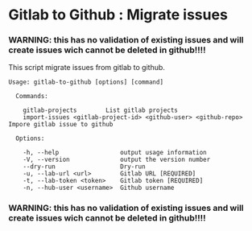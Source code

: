 Gitlab to Github : Migrate issues
================

### WARNING: this has no validation of existing issues and will create issues wich cannot be deleted in github!!!!

This script migrate issues from gitlab to github.

```
Usage: gitlab-to-github [options] [command]

  Commands:

    gitlab-projects        List gitlab projects
    import-issues <gitlab-project-id> <github-user> <github-repo> Impore gitlab issue to github

  Options:

    -h, --help                 output usage information
    -V, --version              output the version number
    --dry-run                  Dry-run
    -u, --lab-url <url>        Gitlab URL [REQUIRED]
    -t, --lab-token <token>    Gitlab token [REQUIRED]
    -n, --hub-user <username>  Github username
```

### WARNING: this has no validation of existing issues and will create issues wich cannot be deleted in github!!!!
